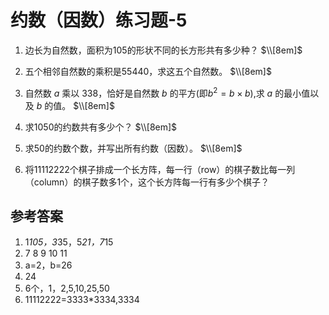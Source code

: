 # 约数（因数）练习题-5

1. 边长为自然数，面积为105的形状不同的长方形共有多少种？
$\\[8em]$




2. 五个相邻自然数的乘积是55440，求这五个自然数。
$\\[8em]$




3. 自然数 $a$ 乘以 338，恰好是自然数 $b$ 的平方(即$b^2=b\times b$),求 $a$ 的最小值以及 $b$ 的值。
$\\[8em]$




4. 求1050的约数共有多少个？
$\\[8em]$




5. 求50的约数个数，并写出所有约数（因数）。
$\\[8em]$




6. 将11112222个棋子排成一个长方阵，每一行（row）的棋子数比每一列（column）的棋子数多1个，这个长方阵每一行有多少个棋子？
   
## 参考答案

1. 1*105，3*35，5*21，7*15
2. 7 8 9 10 11
3. a=2，b=26
4. 24
5. 6个，1，2,5,10,25,50
6. 11112222=3333*3334,3334